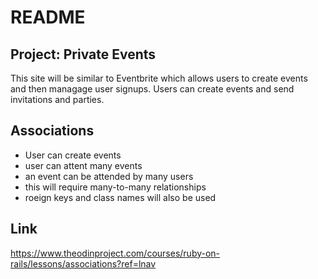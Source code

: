 # README

## Project: Private Events
This site will be similar to Eventbrite which allows users to create events and then managage user signups. Users can create
events and send invitations and parties.

## Associations
- User can create events
- user can attent many events
- an event can be attended by many users
- this will require many-to-many relationships
- roeign keys and class names will also be used

## Link
https://www.theodinproject.com/courses/ruby-on-rails/lessons/associations?ref=lnav